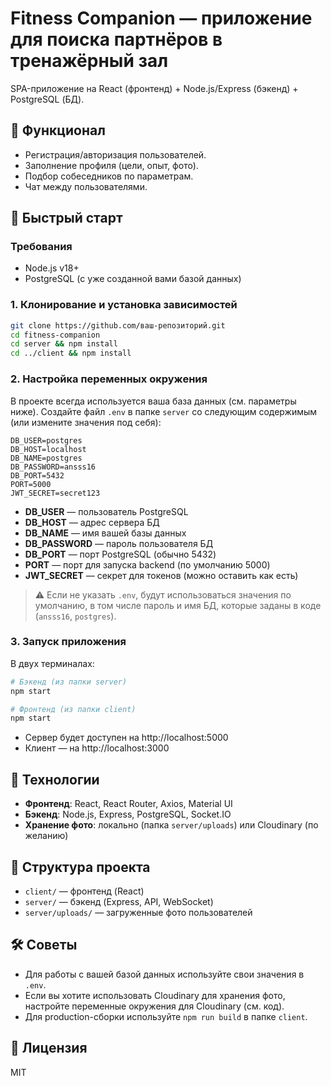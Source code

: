 # Fitness Companion — приложение для поиска партнёров в тренажёрный зал

SPA-приложение на React (фронтенд) + Node.js/Express (бэкенд) + PostgreSQL (БД).

## 📌 Функционал
- Регистрация/авторизация пользователей.
- Заполнение профиля (цели, опыт, фото).
- Подбор собеседников по параметрам.
- Чат между пользователями.

## 🚀 Быстрый старт

### Требования
- Node.js v18+
- PostgreSQL (с уже созданной вами базой данных)

### 1. Клонирование и установка зависимостей
```bash
git clone https://github.com/ваш-репозиторий.git
cd fitness-companion
cd server && npm install
cd ../client && npm install
```

### 2. Настройка переменных окружения

В проекте всегда используется ваша база данных (см. параметры ниже). Создайте файл `.env` в папке `server` со следующим содержимым (или измените значения под себя):

```env
DB_USER=postgres
DB_HOST=localhost
DB_NAME=postgres
DB_PASSWORD=ansss16
DB_PORT=5432
PORT=5000
JWT_SECRET=secret123
```

- **DB_USER** — пользователь PostgreSQL
- **DB_HOST** — адрес сервера БД
- **DB_NAME** — имя вашей базы данных
- **DB_PASSWORD** — пароль пользователя БД
- **DB_PORT** — порт PostgreSQL (обычно 5432)
- **PORT** — порт для запуска backend (по умолчанию 5000)
- **JWT_SECRET** — секрет для токенов (можно оставить как есть)

> ⚠️ Если не указать `.env`, будут использоваться значения по умолчанию, в том числе пароль и имя БД, которые заданы в коде (`ansss16`, `postgres`).

### 3. Запуск приложения

В двух терминалах:

```bash
# Бэкенд (из папки server)
npm start

# Фронтенд (из папки client)
npm start
```

- Сервер будет доступен на http://localhost:5000
- Клиент — на http://localhost:3000

## 🔧 Технологии
- **Фронтенд**: React, React Router, Axios, Material UI
- **Бэкенд**: Node.js, Express, PostgreSQL, Socket.IO
- **Хранение фото**: локально (папка `server/uploads`) или Cloudinary (по желанию)

## 📂 Структура проекта
- `client/` — фронтенд (React)
- `server/` — бэкенд (Express, API, WebSocket)
- `server/uploads/` — загруженные фото пользователей

## 🛠️ Советы
- Для работы с вашей базой данных используйте свои значения в `.env`.
- Если вы хотите использовать Cloudinary для хранения фото, настройте переменные окружения для Cloudinary (см. код).
- Для production-сборки используйте `npm run build` в папке `client`.

## 📄 Лицензия
MIT